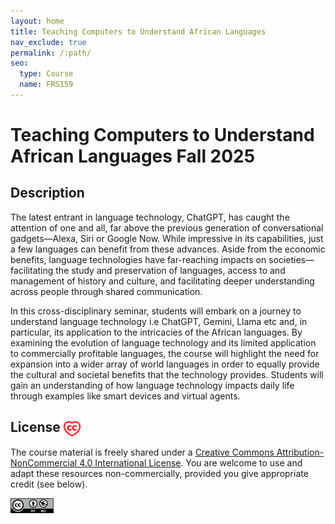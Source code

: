 ```yaml
---
layout: home
title: Teaching Computers to Understand African Languages
nav_exclude: true
permalink: /:path/
seo:
  type: Course
  name: FRS159
---
```


# Teaching Computers to Understand African Languages Fall 2025 

## Description

The latest entrant in language technology, ChatGPT, has caught the attention of one and all, far above the previous generation of conversational gadgets—Alexa, Siri or Google Now. While impressive in its capabilities, just a few languages can benefit from these advances. Aside from the economic benefits, language technologies have far-reaching impacts on societies—facilitating the study and preservation of languages, access to and management of history and culture, and facilitating deeper understanding across people through shared communication.

In this cross-disciplinary seminar, students will embark on a journey to understand language technology i.e ChatGPT, Gemini, Llama etc and, in particular, its application to the intricacies of the African languages. By examining the evolution of language technology and its limited application to commercially profitable languages, the course will highlight the need for expansion into a wider array of world languages in order to equally provide the cultural and societal benefits that the technology provides. Students will gain an understanding of how language technology impacts daily life through examples like smart devices and virtual agents.

<!--
## Cite This Course

If you use this course material in your own teaching or research, please cite it as follows:


```bibtex
@online{Coming soon,
}
```
-->
## License <img src="assets/ccheart_red.svg" alt="Creative Commons License Heart" style="height: 24px; vertical-align: middle;"/> 

The course material is freely shared under a [Creative Commons Attribution-NonCommercial 4.0 International License](https://creativecommons.org/licenses/by-nc/4.0/). You are welcome to use and adapt these resources non-commercially, provided you give appropriate credit (see below).

<img src="assets/by-nc.eu.svg" alt="Creative Commons License Logo" style="height: 24px; vertical-align: middle;"/>